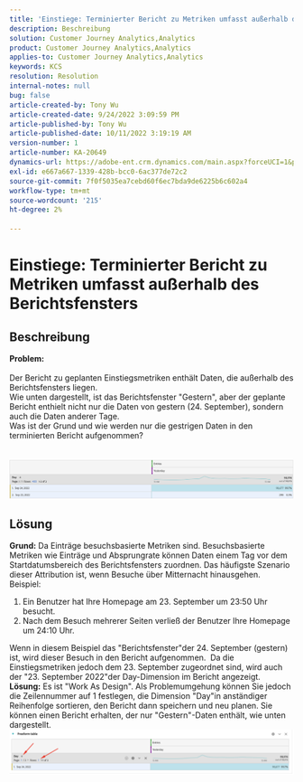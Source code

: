 ```yaml
---
title: 'Einstiege: Terminierter Bericht zu Metriken umfasst außerhalb des Berichtsfensters'
description: Beschreibung
solution: Customer Journey Analytics,Analytics
product: Customer Journey Analytics,Analytics
applies-to: Customer Journey Analytics,Analytics
keywords: KCS
resolution: Resolution
internal-notes: null
bug: false
article-created-by: Tony Wu
article-created-date: 9/24/2022 3:09:59 PM
article-published-by: Tony Wu
article-published-date: 10/11/2022 3:19:19 AM
version-number: 1
article-number: KA-20649
dynamics-url: https://adobe-ent.crm.dynamics.com/main.aspx?forceUCI=1&pagetype=entityrecord&etn=knowledgearticle&id=0d31ceec-1a3c-ed11-9db1-0022480869de
exl-id: e667a667-1339-428b-bcc0-6ac377de72c2
source-git-commit: 7f0f5035ea7cebd60f6ec7bda9de6225b6c602a4
workflow-type: tm+mt
source-wordcount: '215'
ht-degree: 2%

---
```


# Einstiege: Terminierter Bericht zu Metriken umfasst außerhalb des Berichtsfensters

## Beschreibung

<b>Problem:
<br> </b>
<br>Der Bericht zu geplanten Einstiegsmetriken enthält Daten, die außerhalb des Berichtsfensters liegen.
<br>Wie unten dargestellt, ist das Berichtsfenster &quot;Gestern&quot;, aber der geplante Bericht enthielt nicht nur die Daten von gestern (24. September), sondern auch die Daten anderer Tage.
<br>Was ist der Grund und wie werden nur die gestrigen Daten in den terminierten Bericht aufgenommen?
<br> 
<br> 
<br>![](assets/___22f102a4-1b3c-ed11-9db1-0022480869de___.png)

## Lösung


<b>Grund:</b>
Da Einträge besuchsbasierte Metriken sind.
Besuchsbasierte Metriken wie Einträge und Absprungrate können Daten einem Tag vor dem Startdatumsbereich des Berichtsfensters zuordnen. Das häufigste Szenario dieser Attribution ist, wenn Besuche über Mitternacht hinausgehen. Beispiel:

1. Ein Benutzer hat Ihre Homepage am 23. September um 23:50 Uhr besucht.
2. Nach dem Besuch mehrerer Seiten verließ der Benutzer Ihre Homepage um 24:10 Uhr.


Wenn in diesem Beispiel das &quot;Berichtsfenster&quot;der 24. September (gestern) ist, wird dieser Besuch in den Bericht aufgenommen. 
Da die Einstiegsmetriken jedoch dem 23. September zugeordnet sind, wird auch der &quot;23. September 2022&quot;der Day-Dimension im Bericht angezeigt.
 
<b>Lösung:</b>
Es ist &quot;Work As Design&quot;. Als Problemumgehung können Sie jedoch die Zeilennummer auf 1 festlegen, die Dimension &quot;Day&quot;in anständiger Reihenfolge sortieren, den Bericht dann speichern und neu planen. Sie können einen Bericht erhalten, der nur &quot;Gestern&quot;-Daten enthält, wie unten dargestellt.
 
![](assets/0905936a-1b3c-ed11-9db1-0022480869de.png)
